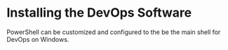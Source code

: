 # Installing the DevOps Software
PowerShell can be customized and configured to the be the main shell for DevOps on Windows.

